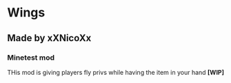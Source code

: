 # Wings
## Made by xXNicoXx
### Minetest mod
THis mod is giving players fly privs while having the item in your hand **[WIP]**
